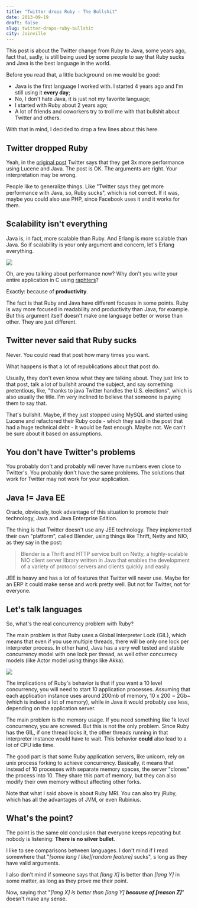 ```yaml
---
title: "Twitter drops Ruby - The Bullshit"
date: 2013-09-19
draft: false
slug: twitter-drops-ruby-bullshit
city: Joinville
---
```


This post is about the Twitter change from Ruby to Java, some years ago, fact that, sadly, is still being used by some people to say that Ruby sucks and Java is the best language in the world.

Before you read that, a little background on me would be good:

- Java is the first language I worked with. I started 4 years ago and I'm still using it **every day**;
- No, I don't hate Java, it is just not my favorite language;
- I started with Ruby about 2 years ago;
- A lot of friends and coworkers try to troll me with that bullshit about Twitter and others.

With that in mind, I decided to drop a few lines about this here.

## Twitter dropped Ruby

Yeah, in the [original post](https://blog.twitter.com/2011/Twitter-search-now-3x-faster) Twitter says that they get 3x more performance using Lucene and Java. The post is OK. The arguments are right. Your interpretation may be wrong.

People like to generalize things. Like "Twitter says they get more performance with Java, so, Ruby sucks", which is not correct. If it was, maybe you could also use PHP, since Facebook uses it and it works for them.

## Scalability isn't everything

Java is, in fact, more scalable than Ruby. And Erlang is more scalable than Java. So if scalability is your only argument and concern, let's Erlang everything.

![](/public/images/twitter-drops-ruby-bullshit/567e1df8-9b29-4dcc-80e7-50753ce2e891.png)

Oh, are you talking about performance now? Why don't you write your entire application in C using [raphters](https://github.com/DanielWaterworth/Raphters)?

Exactly: because of **productivity**.

The fact is that Ruby and Java have different focuses in some points. Ruby is way more focused in readability and productivity than Java, for example. But this argument itself doesn't make one language better or worse than other. They are just different.

## Twitter never said that Ruby sucks

Never. You could read that post how many times you want.

What happens is that a lot of republications about that post do.

Usually, they don't even know what they are talking about. They just link to that post, talk a lot of bullshit around the subject, and say something pretentious, like, "thanks to java Twitter handles the U.S. elections", which is also usually the title. I'm very inclined to believe that someone is paying them to say that.

That's bullshit. Maybe, if they just stopped using MySQL and started using Lucene and refactored their Ruby code - which they said in the post that had a huge technical debt - it would be fast enough. Maybe not. We can't be sure about it based on assumptions.

## You don't have Twitter's problems

You probably don't and probably will never have numbers even close to Twitter's. You probably don't have the same problems. The solutions that work for Twitter may not work for your application.

## Java != Java EE

Oracle, obviously, took advantage of this situation to promote their technology, Java and Java Enterprise Edition.

The thing is that Twitter doesn't use any JEE technology. They implemented their own "platform", called Blender, using things like Thrift, Netty and NIO, as they say in the post:

> Blender is a Thrift and HTTP service built on Netty, a highly-scalable NIO client server library written in Java that enables the development of a variety of protocol servers and clients quickly and easily.

JEE is heavy and has a lot of features that Twitter will never use. Maybe for an ERP it could make sense and work pretty well. But not for Twitter, not for everyone.

## Let's talk languages

So, what's the real concurrency problem with Ruby?

The main problem is that Ruby uses a Global Interpreter Lock (GIL), which means that even if you use multiple threads, there will be only one lock per interpreter process. In other hand, Java has a very well tested and stable concurrency model with one lock per thread, as well other concurrecy models (like Actor model using things like Akka).

![](/public/images/twitter-drops-ruby-bullshit/eaebed20-d049-4173-aa31-e4f5daaca3b3.png)

The implications of Ruby's behavior is that if you want a 10 level concurrency, you will need to start 10 application processes. Assuming that each application instance uses around 200mb of memory, 10 x 200 = 2Gb~ (which is indeed a lot of memory), while in Java it would probably use less, depending on the application server.

The main problem is the memory usage. If you need something like 1k level concurrency, you are screwed. But this is not the only problem. Since Ruby has the GIL, if one thread locks it, the other threads running in that interpreter instance would have to wait. This behavior **could** also lead to a lot of CPU idle time.

The good part is that some Ruby application servers, like unicorn, rely on unix process forking to achieve concurrency. Basically, it means that instead of 10 processes with separate memory spaces, the server "clones" the process into 10. They share this part of memory, but they can also modify their own memory without affecting other forks.

Note that what I said above is about Ruby MRI. You can also try jRuby, which has all the advantages of JVM, or even Rubinius.

## What's the point?

The point is the same old conclusion that everyone keeps repeating but nobody is listening: **There is no silver bullet**.

I like to see comparisons between languages. I don't mind if I read somewhere that "*[some lang I like][random feature]* sucks", s long as they have valid arguments.

I also don't mind if someone says that *[lang X]* is better than *[lang Y]* in some matter, as long as they prove me their point.

Now, saying that "*[lang X] is better than [lang Y]* ***because of [reason Z]***" doesn't make any sense.